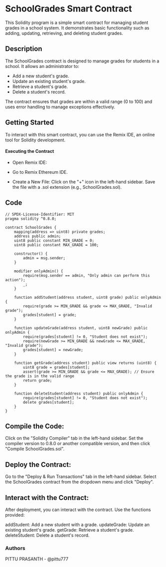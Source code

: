 # SchoolGrades Smart Contract
This Solidity program is a simple smart contract for managing student grades in a school system. It demonstrates basic functionality such as adding, updating, retrieving, and deleting student grades.

## Description

The SchoolGrades contract is designed to manage grades for students in a school. It allows an administrator to:

- Add a new student's grade.
- Update an existing student's grade.
- Retrieve a student's grade.
- Delete a student's record.
  
The contract ensures that grades are within a valid range (0 to 100) and uses error handling to manage exceptions effectively.

## Getting Started
To interact with this smart contract, you can use the Remix IDE, an online tool for Solidity development.

#### Executing the Contract
- Open Remix IDE:
- Go to Remix Ethereum IDE.

- Create a New File:
Click on the "+" icon in the left-hand sidebar. Save the file with a .sol extension (e.g., SchoolGrades.sol).

## Code

```solidity
// SPDX-License-Identifier: MIT
pragma solidity ^0.8.0;

contract SchoolGrades {
    mapping(address => uint8) private grades;
    address public admin;
    uint8 public constant MIN_GRADE = 0;
    uint8 public constant MAX_GRADE = 100;

    constructor() {
        admin = msg.sender;
    }

    modifier onlyAdmin() {
        require(msg.sender == admin, "Only admin can perform this action");
        _;
    }

    function addStudent(address student, uint8 grade) public onlyAdmin {
        require(grade >= MIN_GRADE && grade <= MAX_GRADE, "Invalid grade");
        grades[student] = grade;
    }

    function updateGrade(address student, uint8 newGrade) public onlyAdmin {
        require(grades[student] != 0, "Student does not exist");
        require(newGrade >= MIN_GRADE && newGrade <= MAX_GRADE, "Invalid grade");
        grades[student] = newGrade;
    }

    function getGrade(address student) public view returns (uint8) {
        uint8 grade = grades[student];
        assert(grade >= MIN_GRADE && grade <= MAX_GRADE); // Ensure the grade is in the valid range
        return grade;
    }

    function deleteStudent(address student) public onlyAdmin {
        require(grades[student] != 0, "Student does not exist");
        delete grades[student];
    }
}

```

## Compile the Code:

Click on the "Solidity Compiler" tab in the left-hand sidebar. Set the compiler version to 0.8.0 or another compatible version, and then click "Compile SchoolGrades.sol".

## Deploy the Contract:
Go to the "Deploy & Run Transactions" tab in the left-hand sidebar. Select the SchoolGrades contract from the dropdown menu and click "Deploy".

## Interact with the Contract:
After deployment, you can interact with the contract. Use the functions provided:

addStudent: Add a new student with a grade.
updateGrade: Update an existing student's grade.
getGrade: Retrieve a student's grade.
deleteStudent: Delete a student's record.

### Authors
PITTU PRASANTH - @pittu777


